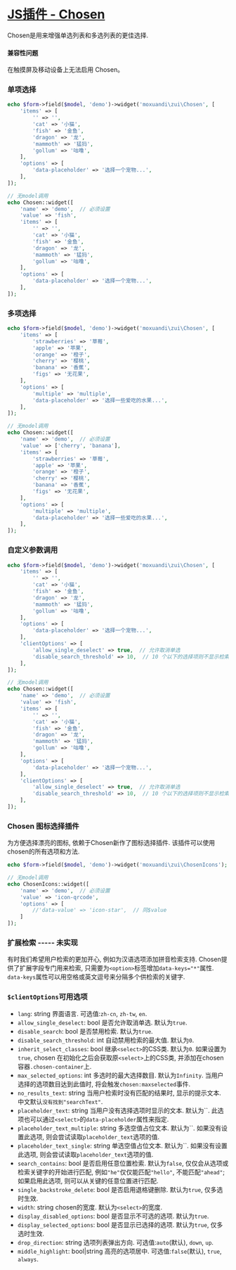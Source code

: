 ﻿# [JS插件 - Chosen](http://zui.sexy/#javascript/chosen)

Chosen是用来增强单选列表和多选列表的更佳选择.

<div class="alert alert-danger">
  <h4>兼容性问题</h4>
  <p>在触摸屏及移动设备上无法启用 Chosen。</p>
</div>

### 单项选择

```php
echo $form->field($model, 'demo')->widget('moxuandi\zui\Chosen', [
    'items' => [
        '' => '',
        'cat' => '小猫',
        'fish' => '金鱼',
        'dragon' => '龙',
        'mammoth' => '猛犸',
        'gollum' => '咕噜',
    ],
    'options' => [
        'data-placeholder' => '选择一个宠物...',
    ],
]);

// 无model调用
echo Chosen::widget([
    'name' => 'demo',  // 必须设置
    'value' => 'fish',
    'items' => [
        '' => '',
        'cat' => '小猫',
        'fish' => '金鱼',
        'dragon' => '龙',
        'mammoth' => '猛犸',
        'gollum' => '咕噜',
    ],
    'options' => [
        'data-placeholder' => '选择一个宠物...',
    ],
]);
```


### 多项选择

```php
echo $form->field($model, 'demo')->widget('moxuandi\zui\Chosen', [
    'items' => [
        'strawberries' => '草莓',
        'apple' => '苹果',
        'orange' => '橙子',
        'cherry' => '樱桃',
        'banana' => '香蕉',
        'figs' => '无花果',
    ],
    'options' => [
        'multiple' => 'multiple',
        'data-placeholder' => '选择一些爱吃的水果...',
    ],
]);

// 无model调用
echo Chosen::widget([
    'name' => 'demo',  // 必须设置
    'value' => ['cherry', 'banana'],
    'items' => [
        'strawberries' => '草莓',
        'apple' => '苹果',
        'orange' => '橙子',
        'cherry' => '樱桃',
        'banana' => '香蕉',
        'figs' => '无花果',
    ],
    'options' => [
        'multiple' => 'multiple',
        'data-placeholder' => '选择一些爱吃的水果...',
    ],
]);
```


### 自定义参数调用

```php
echo $form->field($model, 'demo')->widget('moxuandi\zui\Chosen', [
    'items' => [
        '' => '',
        'cat' => '小猫',
        'fish' => '金鱼',
        'dragon' => '龙',
        'mammoth' => '猛犸',
        'gollum' => '咕噜',
    ],
    'options' => [
        'data-placeholder' => '选择一个宠物...',
    ],
    'clientOptions' => [
        'allow_single_deselect' => true,  // 允许取消单选
        'disable_search_threshold' => 10,  // 10 个以下的选择项则不显示检索框
    ],
]);

// 无model调用
echo Chosen::widget([
    'name' => 'demo',  // 必须设置
    'value' => 'fish',
    'items' => [
        '' => '',
        'cat' => '小猫',
        'fish' => '金鱼',
        'dragon' => '龙',
        'mammoth' => '猛犸',
        'gollum' => '咕噜',
    ],
    'options' => [
        'data-placeholder' => '选择一个宠物...',
    ],
    'clientOptions' => [
        'allow_single_deselect' => true,  // 允许取消单选
        'disable_search_threshold' => 10,  // 10 个以下的选择项则不显示检索框
    ],
]);
```


### Chosen 图标选择插件

为方便选择漂亮的图标, 依赖于Chosen新作了图标选择插件. 该插件可以使用chosen的所有选项和方法.

```php
echo $form->field($model, 'demo')->widget('moxuandi\zui\ChosenIcons');

// 无model调用
echo ChosenIcons::widget([
    'name' => 'demo',  // 必须设置
    'value' => 'icon-qrcode',
    'options' => [
        //'data-value' => 'icon-star',  // 同$value
    ]
]);
```


### 扩展检索 ----- 未实现

有时我们希望用户检索的更加开心, 例如为汉语选项添加拼音检索支持.
Chosen提供了扩展字段专门用来检索, 只需要为`<option>`标签增加`data-keys="*"`属性.
`data-keys`属性可以用空格或英文逗号来分隔多个供检索的关键字.


### `$clientOptions`可用选项

- `lang`: string 界面语言. 可选值:`zh-cn`, `zh-tw`, `en`.
- `allow_single_deselect`: bool 是否允许取消单选. 默认为`true`.
- `disable_search`: bool 是否禁用检索. 默认为`true`.
- `disable_search_threshold`: int 自动禁用检索的最大值. 默认为`0`.
- `inherit_select_classes`: bool 继承`<select>`的CSS类. 默认为`0`.
    如果设置为`true`, chosen 在初始化之后会获取原`<select>`上的CSS类, 并添加在chosen容器`.chosen-container`上.
- `max_selected_options`: int 多选时的最大选择数目. 默认为`Infinity`. 当用户选择的选项数目达到此值时, 将会触发`chosen:maxselected`事件.
- `no_results_text`: string 当用户检索时没有匹配的结果时, 显示的提示文本. 中文默认`没有找到"searchText"`.
- `placeholder_text`: string 当用户没有选择选项时显示的文本. 默认为``. 此选项也可以通过`<select>`的`data-placeholder`属性来指定.
- `placeholder_text_multiple`: string 多选空值占位文本. 默认为``. 如果没有设置此选项, 则会尝试读取`placeholder_text`选项的值.
- `placeholder_text_single`: string 单选空值占位文本. 默认为``. 如果没有设置此选项, 则会尝试读取`placeholder_text`选项的值.
- `search_contains`: bool 是否启用任意位置检索. 默认为`false`, 仅仅会从选项或检索关键字的开始进行匹配, 例如`"he"`仅仅能匹配`"hello"`, 不能匹配`"ahead"`; 如果启用此选项, 则可以从关键的任意位置进行匹配.
- `single_backstroke_delete`: bool 是否启用退格键删除. 默认为`true`, 仅多选时生效.
- `width`: string chosen的宽度. 默认为`<select>`的宽度.
- `display_disabled_options`: bool 是否显示不可选的选项. 默认为`true`.
- `display_selected_options`: bool 是否显示已选择的选项. 默认为`true`, 仅多选时生效.
- `drop_direction`: string 选项列表弹出方向. 可选值:`auto`(默认), `down`, `up`.
- `middle_highlight`: bool|string 高亮的选项居中. 可选值:`false`(默认), `true`, `always`.
